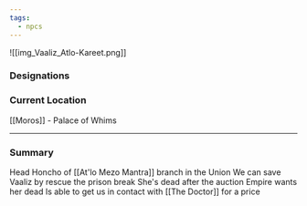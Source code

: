 ```yaml
---
tags:
  - npcs
---
```

![[img_Vaaliz_Atlo-Kareet.png]]

### Designations


### Current Location
[[Moros]] - Palace of Whims 

___
### Summary
Head Honcho of [[At'lo Mezo Mantra]] branch in the Union
We can save Vaaliz by rescue the prison break
She's dead after the auction
Empire wants her dead
Is able to get us in contact with [[The Doctor]] for a price
